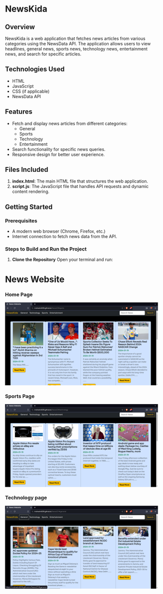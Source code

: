 # NewsKida

## Overview
NewsKida is a web application that fetches news articles from various categories using the NewsData API. The application allows users to view headlines, general news, sports news, technology news, entertainment news, and search for specific articles.

## Technologies Used
- HTML
- JavaScript
- CSS (if applicable)
- NewsData API

## Features
- Fetch and display news articles from different categories:
  - General
  - Sports
  - Technology
  - Entertainment
- Search functionality for specific news queries.
- Responsive design for better user experience.

## Files Included
1. **index.html**: The main HTML file that structures the web application.
2. **script.js**: The JavaScript file that handles API requests and dynamic content rendering.

## Getting Started

### Prerequisites
- A modern web browser (Chrome, Firefox, etc.)
- Internet connection to fetch news data from the API.

### Steps to Build and Run the Project

1. **Clone the Repository**
   Open your terminal and run:





# News Website

### Home Page
![alt This is Home page of news Website](https://github.com/MaheshD1218/News3/blob/5ec4a056d26611fc8d1aab40bc9505ba07420df3/Screenshot%20from%202024-01-20%2014-05-55.png)

### Sports Page
![alt This is Sports page of News Website](https://github.com/MaheshD1218/News3/blob/5ec4a056d26611fc8d1aab40bc9505ba07420df3/Screenshot%20from%202024-01-20%2014-07-13.png)

### Technology page
![alt This is Technology page of News Website](https://github.com/MaheshD1218/News3/blob/5ec4a056d26611fc8d1aab40bc9505ba07420df3/Screenshot%20from%202024-01-20%2014-11-37.png)

#
